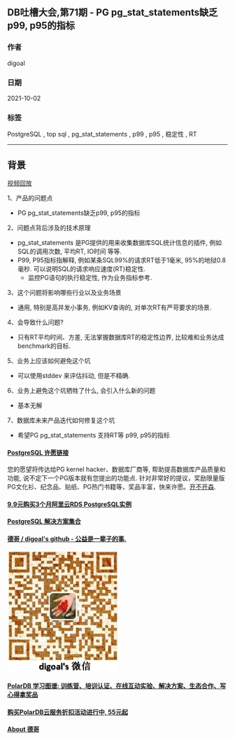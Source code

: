 ## DB吐槽大会,第71期 - PG pg_stat_statements缺乏p99, p95的指标  
  
### 作者  
digoal  
  
### 日期  
2021-10-02  
  
### 标签  
PostgreSQL , top sql , pg_stat_statements , p99 , p95 , 稳定性 , RT    
  
----  
  
## 背景  
[视频回放]()  
  
1、产品的问题点  
- PG pg_stat_statements缺乏p99, p95的指标  
  
2、问题点背后涉及的技术原理  
- pg_stat_statements 是PG提供的用来收集数据库SQL统计信息的插件, 例如SQL的调用次数, 平均RT, IO时间 等等.   
- P99, P95指标指解释, 例如某条SQL99%的请求RT低于1毫米, 95%的地狱0.8毫秒.  可以说明SQL的请求响应速度(RT)稳定性.    
    - 监控PG语句的执行稳定性, 作为业务指标参考.   
  
3、这个问题将影响哪些行业以及业务场景  
- 通用, 特别是高并发小事务, 例如KV查询的, 对单次RT有严苛要求的场景.    
  
4、会导致什么问题?  
- 只有RT平均时间、方差, 无法掌握数据库RT的稳定性边界, 比较难和业务达成benchmark的目标.    
  
5、业务上应该如何避免这个坑  
- 可以使用stddev 来评估抖动, 但是不精确.   
  
6、业务上避免这个坑牺牲了什么, 会引入什么新的问题  
- 基本无解  
  
7、数据库未来产品迭代如何修复这个坑  
- 希望PG pg_stat_statements 支持RT等 p99, p95的指标  
     
  
#### [PostgreSQL 许愿链接](https://github.com/digoal/blog/issues/76 "269ac3d1c492e938c0191101c7238216")
您的愿望将传达给PG kernel hacker、数据库厂商等, 帮助提高数据库产品质量和功能, 说不定下一个PG版本就有您提出的功能点. 针对非常好的提议，奖励限量版PG文化衫、纪念品、贴纸、PG热门书籍等，奖品丰富，快来许愿。[开不开森](https://github.com/digoal/blog/issues/76 "269ac3d1c492e938c0191101c7238216").  
  
  
#### [9.9元购买3个月阿里云RDS PostgreSQL实例](https://www.aliyun.com/database/postgresqlactivity "57258f76c37864c6e6d23383d05714ea")
  
  
#### [PostgreSQL 解决方案集合](https://yq.aliyun.com/topic/118 "40cff096e9ed7122c512b35d8561d9c8")
  
  
#### [德哥 / digoal's github - 公益是一辈子的事.](https://github.com/digoal/blog/blob/master/README.md "22709685feb7cab07d30f30387f0a9ae")
  
  
![digoal's wechat](../pic/digoal_weixin.jpg "f7ad92eeba24523fd47a6e1a0e691b59")
  
  
#### [PolarDB 学习图谱: 训练营、培训认证、在线互动实验、解决方案、生态合作、写心得拿奖品](https://www.aliyun.com/database/openpolardb/activity "8642f60e04ed0c814bf9cb9677976bd4")
  
  
#### [购买PolarDB云服务折扣活动进行中, 55元起](https://www.aliyun.com/activity/new/polardb-yunparter?userCode=bsb3t4al "e0495c413bedacabb75ff1e880be465a")
  
  
#### [About 德哥](https://github.com/digoal/blog/blob/master/me/readme.md "a37735981e7704886ffd590565582dd0")
  
